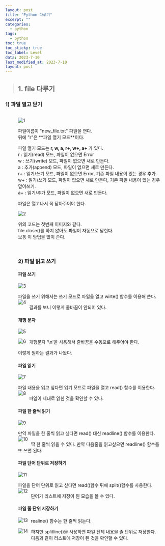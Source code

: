 ```yaml
---
layout: post
title: "Python 다루기"
excerpt: ""
categories:
  - python
tags:
  - python
toc: true
toc_sticky: true
toc_label: Level
data: 2023-7-10
last_modified_at: 2023-7-10
layout: post
---
```


> ## 1.  file 다루기

### 1) 파일 열고 닫기

<figure style="float: left; margin-right: 10px;">
  <img src="https://github.com/wjdgnsdl213/wjdgnsdl213.github.io/assets/75174129/d741748e-4465-4c33-bd9c-98fdbe895396" alt="1" />
  <p>파일이름이 "new_file.txt" 파일을 연다.
<br>뒤에 "r"은 **파일 열기 모드**이다.</p>
  
<!--<img src="https://github.com/wjdgnsdl213/wjdgnsdl213.github.io/assets/75174129/d741748e-4465-4c33-bd9c-98fdbe895396" alt="1" style="float: left; margin-right: 10px; margin-bottom: 10px;" /><br>-->

파일 열기 모드는 **r, w, a, r+, w+, a+** 가 있다.
<br>r : 읽기(read) 모드, 파일이 없으면 Error
<br>w : 쓰기(write) 모드, 파일이 없으면 새로 만든다.
<br>a : 추가(append) 모드, 파일이 없으면 새로 만든다.
<br>r+ : 읽기/쓰기 모드, 파일이 없으면 Error, 기존 파일 내용이 있는 경우 추가.
<br>w+ : 읽기/쓰기 모드, 파일이 없으면 새로 만든다, 기존 파일 내용이 있는 경우 덮어쓰기.
<br>a+ : 읽기/추가 모드, 파일이 없으면 새로 만든다.

파일은 열고나서 꼭 닫아주어야 한다.

<img src="https://github.com/wjdgnsdl213/wjdgnsdl213.github.io/assets/75174129/4f80c557-d8ae-4ec4-882f-1ab6c665f0a8" alt="2" style="float: left; margin-right: 10px; margin-bottom: 10px;" /><br>

위의 코드는 첫번째 이미지와 같다.
<br>file.close()를 하지 않아도 파일이 자동으로 닫힌다.
<br>보통 이 방법을 많이 쓴다.

<br>

### 2) 파일 읽고 쓰기
#### 파일 쓰기
<img src="https://github.com/wjdgnsdl213/wjdgnsdl213.github.io/assets/75174129/dc4e7e7a-bc79-4daf-9d90-a7a70628fe90" alt="3" style="float: left; margin-right: 10px margin-bottom: 10px;;" /><br>

파일을 쓰기 위해서는 쓰기 모드로 파일을 열고 wirte() 함수를 이용해 쓴다.
<img src="https://github.com/wjdgnsdl213/wjdgnsdl213.github.io/assets/75174129/bc2028c7-545a-47fb-ba75-a2f5f6d355f4" alt="4" style="float: left; margin-right: 10px; margin-bottom: 10px;" /><br>

결과를 보니 이렇게 줄바꿈이 안되어 있다.

#### 개행 문자
<img src="https://github.com/wjdgnsdl213/wjdgnsdl213.github.io/assets/75174129/b6cf4fbf-388c-43df-8bce-0df768b728df" alt="5" style="float: left; margin-right: 10px; margin-bottom: 10px;" /><br>

개행문자 '\n'을 사용해서 줄바꿈을 수동으로 해주어야 한다.
<img src="https://github.com/wjdgnsdl213/wjdgnsdl213.github.io/assets/75174129/b268808c-c010-431e-b8c4-6f358cc5e382" alt="6" style="float: left; margin-right: 10px; margin-bottom: 10px;" /><br>

이렇게 원하는 결과가 나왔다.

#### 파일 읽기
<img src="https://github.com/wjdgnsdl213/wjdgnsdl213.github.io/assets/75174129/3f822f07-7221-4396-9b53-d512b9b98aed" alt="7" style="float: left; margin-right: 10px; margin-bottom: 10px;" /><br>

파일 내용을 읽고 싶다면 읽기 모드로 파일을 열고 read() 함수를 이용한다.
<img src="https://github.com/wjdgnsdl213/wjdgnsdl213.github.io/assets/75174129/3a872ab9-6614-4ba9-8a9c-6a6603e7a47f" alt="8" style="float: left; margin-right: 10px; margin-bottom: 10px;" /><br>

파일이 제대로 읽힌 것을 확인할 수 있다.

#### 파일 한 줄씩 읽기
<img src="https://github.com/wjdgnsdl213/wjdgnsdl213.github.io/assets/75174129/d2bc77c9-4efb-4c2d-ad72-f20427b97e7a" alt="9" style="float: left; margin-right: 10px; margin-bottom: 10px;" /><br>

만약 파일을 한 줄씩 읽고 싶다면 read() 대신 readline() 함수를 이용한다.
<img src="https://github.com/wjdgnsdl213/wjdgnsdl213.github.io/assets/75174129/0edc4260-1dfb-4377-a5bc-cfcb9e76a353" alt="10" style="float: left; margin-right: 10px; margin-bottom: 10px;" /><br>

딱 한 줄씩 읽을 수 있다. 만약 다음줄을 읽고싶으면 readline() 함수를 또 쓰면 된다.

#### 파일 단어 단위로 저장하기
<img src="https://github.com/wjdgnsdl213/wjdgnsdl213.github.io/assets/75174129/76209c9e-913d-49df-ba50-b26765ef0539" alt="11" style="float: left; margin-right: 10px; margin-bottom: 10px;" /><br>

파일을 단어 단위로 읽고 싶다면 read()함수 뒤에 split()함수를 사용한다.
<img src="https://github.com/wjdgnsdl213/wjdgnsdl213.github.io/assets/75174129/3be7d03e-ccba-42d2-b224-6038f4a2edf5" alt="12" style="float: left; margin-right: 10px; margin-bottom: 10px;" /><br>

단어가 리스트에 저장이 된 모습을 볼 수 있다.

#### 파일 줄 단위 저장하기
realine() 함수는 한 줄씩 읽는다. 
<img src="https://github.com/wjdgnsdl213/wjdgnsdl213.github.io/assets/75174129/6072f342-e743-48b1-96da-39767392a945" alt="13" style="float: left; margin-right: 10px; margin-bottom: 10px;" /><br>

하지만 splitline()을 사용하면 파일 전체 내용을 줄 단위로 저장한다.
<img src="https://github.com/wjdgnsdl213/wjdgnsdl213.github.io/assets/75174129/eecdd1b7-bda2-4257-a54e-0203240656d0" alt="14" style="float: left; margin-right: 10px; margin-bottom: 10px;" /><br>
다음과 같이 리스트에 저장이 된 것을 확인할 수 있다.
